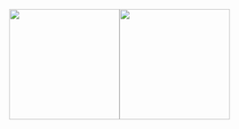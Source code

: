 <div>
  <div style="display: flex; align-items: flex-start;">
    <img height=200 width="auto"  src="https://github-readme-stats.vercel.app/api?username=xxedrixx&show_icons=true&theme=github_dark_dimmed"/>
    <img height=200 width="auto" src="https://github-readme-stats.vercel.app/api/top-langs/?username=xxedrixx&layout=compact"/>
  </div>
</div>

